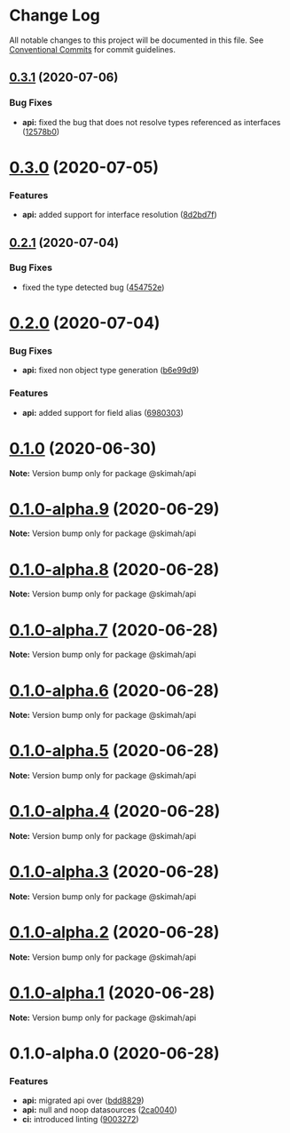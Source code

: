 # Change Log

All notable changes to this project will be documented in this file.
See [Conventional Commits](https://conventionalcommits.org) for commit guidelines.

## [0.3.1](https://github.com/skimah/skimah/compare/@skimah/api@0.3.0...@skimah/api@0.3.1) (2020-07-06)


### Bug Fixes

* **api:** fixed the bug that does not resolve types referenced as interfaces ([12578b0](https://github.com/skimah/skimah/commit/12578b0281d06ab03bee5c236ff073b80c4f5c06))





# [0.3.0](https://github.com/skimah/skimah/compare/@skimah/api@0.2.1...@skimah/api@0.3.0) (2020-07-05)


### Features

* **api:** added support for interface resolution ([8d2bd7f](https://github.com/skimah/skimah/commit/8d2bd7fd2cef34447cc3f076426360c88cfb6f6c))





## [0.2.1](https://github.com/skimah/skimah/compare/@skimah/api@0.2.0...@skimah/api@0.2.1) (2020-07-04)


### Bug Fixes

* fixed the type detected bug ([454752e](https://github.com/skimah/skimah/commit/454752e67e5e2c7a8ff8c164272bf1d2604d0096))





# [0.2.0](https://github.com/skimah/skimah/compare/@skimah/api@0.1.0...@skimah/api@0.2.0) (2020-07-04)


### Bug Fixes

* **api:** fixed non object type generation ([b6e99d9](https://github.com/skimah/skimah/commit/b6e99d97e0fd016c02c9223bdac4fd103b56ed37))


### Features

* **api:** added support for field alias ([6980303](https://github.com/skimah/skimah/commit/6980303231ed8d3907ede759d38ee83a7feef21f))





# [0.1.0](https://github.com/skimah/skimah/compare/@skimah/api@0.1.0-alpha.9...@skimah/api@0.1.0) (2020-06-30)

**Note:** Version bump only for package @skimah/api





# [0.1.0-alpha.9](https://github.com/skimah/skimah/compare/@skimah/api@0.1.0-alpha.8...@skimah/api@0.1.0-alpha.9) (2020-06-29)

**Note:** Version bump only for package @skimah/api





# [0.1.0-alpha.8](https://github.com/skimah/skimah/compare/@skimah/api@0.1.0-alpha.7...@skimah/api@0.1.0-alpha.8) (2020-06-28)

**Note:** Version bump only for package @skimah/api





# [0.1.0-alpha.7](https://github.com/skimah/skimah/compare/@skimah/api@0.1.0-alpha.6...@skimah/api@0.1.0-alpha.7) (2020-06-28)

**Note:** Version bump only for package @skimah/api





# [0.1.0-alpha.6](https://github.com/skimah/skimah/compare/@skimah/api@0.1.0-alpha.5...@skimah/api@0.1.0-alpha.6) (2020-06-28)

**Note:** Version bump only for package @skimah/api





# [0.1.0-alpha.5](https://github.com/skimah/skimah/compare/@skimah/api@0.1.0-alpha.4...@skimah/api@0.1.0-alpha.5) (2020-06-28)

**Note:** Version bump only for package @skimah/api





# [0.1.0-alpha.4](https://github.com/skimah/skimah/compare/@skimah/api@0.1.0-alpha.3...@skimah/api@0.1.0-alpha.4) (2020-06-28)

**Note:** Version bump only for package @skimah/api





# [0.1.0-alpha.3](https://github.com/skimah/skimah/compare/@skimah/api@0.1.0-alpha.2...@skimah/api@0.1.0-alpha.3) (2020-06-28)

**Note:** Version bump only for package @skimah/api





# [0.1.0-alpha.2](https://github.com/skimah/skimah/compare/@skimah/api@0.1.0-alpha.1...@skimah/api@0.1.0-alpha.2) (2020-06-28)

**Note:** Version bump only for package @skimah/api





# [0.1.0-alpha.1](https://github.com/skimah/skimah/compare/@skimah/api@0.1.0-alpha.0...@skimah/api@0.1.0-alpha.1) (2020-06-28)

**Note:** Version bump only for package @skimah/api





# 0.1.0-alpha.0 (2020-06-28)


### Features

* **api:** migrated api over ([bdd8829](https://github.com/skimah/skimah/commit/bdd8829cf4cf2336a84d23e8bffdeafad1dab0e3))
* **api:** null and noop datasources ([2ca0040](https://github.com/skimah/skimah/commit/2ca004050dd113603b1c74692293a92321736bc0))
* **ci:** introduced linting ([9003272](https://github.com/skimah/skimah/commit/900327240e73d3cfbb4f03163d8b99a2ea69184a))
